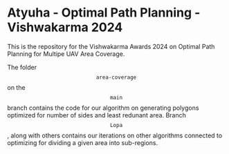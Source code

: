 # Atyuha - Optimal Path Planning - Vishwakarma 2024
This is the repository for the Vishwakarma Awards 2024 on Optimal Path Planning for Multipe UAV Area Coverage.

The folder $$\texttt{area-coverage}$$ on the $$\texttt{main}$$ branch contains the code for our algorithm on generating polygons optimized for number of sides and least redunant area. Branch $$\texttt{Lopa}$$, along with others contains our iterations on other algorithms connected to optimizing for dividing a given area into sub-regions.
